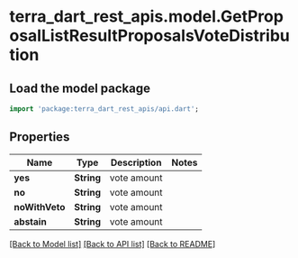 # terra_dart_rest_apis.model.GetProposalListResultProposalsVoteDistribution

## Load the model package
```dart
import 'package:terra_dart_rest_apis/api.dart';
```

## Properties
Name | Type | Description | Notes
------------ | ------------- | ------------- | -------------
**yes** | **String** | vote amount | 
**no** | **String** | vote amount | 
**noWithVeto** | **String** | vote amount | 
**abstain** | **String** | vote amount | 

[[Back to Model list]](../README.md#documentation-for-models) [[Back to API list]](../README.md#documentation-for-api-endpoints) [[Back to README]](../README.md)



